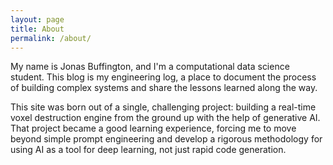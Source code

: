 ```yaml
---
layout: page
title: About
permalink: /about/
---
```


My name is Jonas Buffington, and I'm a computational data science student. This blog is my engineering log, a place to document the process of building complex systems
and share the lessons learned along the way.

This site was born out of a single, challenging project: building a real-time voxel destruction engine from the ground up with the help of generative AI. That project
became a good learning experience, forcing me to move beyond simple prompt engineering and develop a rigorous methodology for using AI as a tool for deep learning, not
just rapid code generation.

